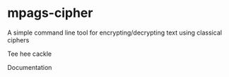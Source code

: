# mpags-cipher
A simple command line tool for encrypting/decrypting text using classical ciphers

Tee hee cackle

Documentation
